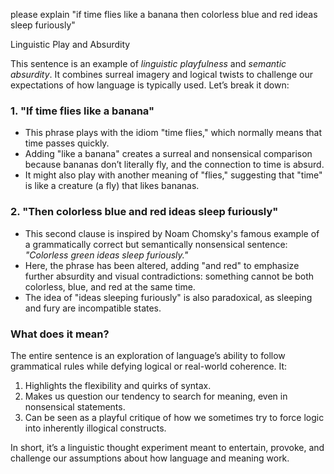 please explain "if time flies like a banana then colorless blue and red ideas sleep furiously"

Linguistic Play and Absurdity

This sentence is an example of *linguistic playfulness* and *semantic absurdity*. It combines surreal imagery and logical twists to challenge our expectations of how language is typically used. Let’s break it down:

### **1. "If time flies like a banana"**
- This phrase plays with the idiom "time flies," which normally means that time passes quickly.
- Adding "like a banana" creates a surreal and nonsensical comparison because bananas don’t literally fly, and the connection to time is absurd.
- It might also play with another meaning of "flies," suggesting that "time" is like a creature (a fly) that likes bananas.

### **2. "Then colorless blue and red ideas sleep furiously"**
- This second clause is inspired by Noam Chomsky's famous example of a grammatically correct but semantically nonsensical sentence: *"Colorless green ideas sleep furiously."* 
- Here, the phrase has been altered, adding "and red" to emphasize further absurdity and visual contradictions: something cannot be both colorless, blue, and red at the same time.
- The idea of "ideas sleeping furiously" is also paradoxical, as sleeping and fury are incompatible states.

### **What does it mean?**
The entire sentence is an exploration of language’s ability to follow grammatical rules while defying logical or real-world coherence. It:
1. Highlights the flexibility and quirks of syntax.
2. Makes us question our tendency to search for meaning, even in nonsensical statements.
3. Can be seen as a playful critique of how we sometimes try to force logic into inherently illogical constructs.

In short, it’s a linguistic thought experiment meant to entertain, provoke, and challenge our assumptions about how language and meaning work.
